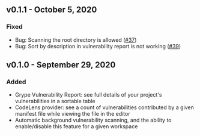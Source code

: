 ## v0.1.1 - October 5, 2020

### Fixed

- Bug: Scanning the root directory is allowed ([#37](https://github.com/anchore/grype-vscode/issues/37))
- Bug: Sort by description in vulnerability report is not working ([#39](https://github.com/anchore/grype-vscode/issues/39))

## v0.1.0 - September 29, 2020

### Added

- Grype Vulnerability Report: see full details of your project's vulnerabilities in a sortable table
- CodeLens provider: see a count of vulnerabilities contributed by a given manifest file while viewing the file in the editor
- Automatic background vulnerability scanning, and the ability to enable/disable this feature for a given workspace
